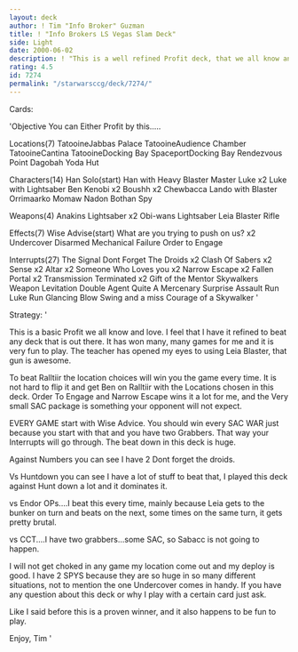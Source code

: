 ```yaml
---
layout: deck
author: ! Tim "Info Broker" Guzman
title: ! "Info Brokers LS Vegas Slam Deck"
side: Light
date: 2000-06-02
description: ! "This is a well refined Profit deck, that we all know and love.  It helped me get 4th place at the slam."
rating: 4.5
id: 7274
permalink: "/starwarsccg/deck/7274/"
---
```

Cards: 

'Objective
You can Either Profit by this.....

Locations(7)
TatooineJabbas Palace
TatooineAudience Chamber
TatooineCantina
TatooineDocking Bay
SpaceportDocking Bay
Rendezvous Point
Dagobah Yoda Hut

Characters(14)
Han Solo(start)
Han with Heavy Blaster
Master Luke x2
Luke with Lightsaber
Ben Kenobi x2
Boushh x2
Chewbacca
Lando with Blaster
Orrimaarko
Momaw Nadon
Bothan Spy

Weapons(4)
Anakins Lightsaber x2
Obi-wans Lightsaber
Leia Blaster Rifle

Effects(7)
Wise Advise(start)
What are you trying to push on us? x2
Undercover
Disarmed
Mechanical Failure
Order to Engage

Interrupts(27)
The Signal
Dont Forget The Droids x2
Clash Of Sabers x2
Sense x2
Altar x2
Someone Who Loves you x2
Narrow Escape x2
Fallen Portal x2
Transmission Terminated x2
Gift of the Mentor
Skywalkers
Weapon Levitation
Double Agent
Quite A Mercenary
Surprise Assault
Run Luke Run
Glancing Blow
Swing and a miss
Courage of a Skywalker
'

Strategy: '

This is a basic Profit we all know and love.  I feel that I have it refined to beat any deck that is out there.  It has won many, many games for me and it is very fun to play.  The teacher has opened my eyes to using Leia Blaster, that gun is awesome.

To beat Ralltiir the location choices will win you the game every time.  It is not hard to flip it and get Ben on Ralltiir with the Locations chosen in this deck.  Order To Engage and Narrow Escape wins it a lot for me, and the Very small SAC package is something your opponent will not expect.

EVERY GAME start with Wise Advice.  You should win every SAC WAR just because you start with that and you have two Grabbers.  That way your Interrupts will go through.  The beat down in this deck is huge.

Against Numbers you can see I have 2 Dont forget the droids.

Vs Huntdown you can see I have a lot of stuff to beat that, I played this deck against Hunt down a lot and it dominates it.

vs Endor OPs....I beat this every time, mainly because Leia gets to the bunker on turn and beats on the next, some times on the same turn, it gets pretty brutal.

vs CCT....I have two grabbers...some SAC, so Sabacc is not going to happen.

I will not get choked in any game my location come out and my deploy is good.  I have 2 SPYS because they are so huge in so many different situations, not to mention the one Undercover comes in handy.  If you have any question about this deck or why I play with a certain card just ask.

Like I said before this is a proven winner, and it also happens to be fun to play.

Enjoy,
Tim '
